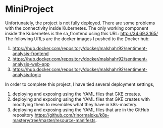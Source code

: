 # MiniProject
Unfortunately, the project is not fully deployed. There are some problems with the connectivity inside Kubernetes. 
The only working component inside the Kubernetes is the sa_frontend using this URL: http://34.69.3.165/
The following URLs are the docker images I pushed to the Docker hub:
1. https://hub.docker.com/repository/docker/malshahr92/sentiment-analysis-frontend
2. https://hub.docker.com/repository/docker/malshahr92/sentiment-analysis-web-app
3. https://hub.docker.com/repository/docker/malshahr92/sentiment-analysis-logic



In order to complete this project, I have tied several deployment settings,
1. deploying and exposing using the YAML files that GKE creates.
2. deploying and exposing using the YAML files that GKE creates with modifying them to resembles what they have in k8s-mastery.
3. deploying and exposing using the YAML files that are in the GitHub repository https://github.com/rinormaloku/k8s-mastery/tree/master/resource-manifests.
